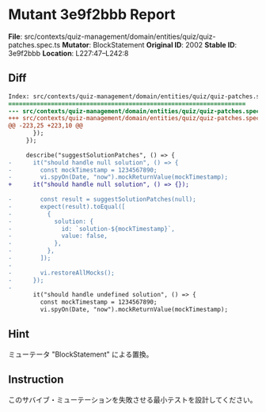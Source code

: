 # Mutant 3e9f2bbb Report

**File**: src/contexts/quiz-management/domain/entities/quiz/quiz-patches.spec.ts
**Mutator**: BlockStatement
**Original ID**: 2002
**Stable ID**: 3e9f2bbb
**Location**: L227:47–L242:8

## Diff

```diff
Index: src/contexts/quiz-management/domain/entities/quiz/quiz-patches.spec.ts
===================================================================
--- src/contexts/quiz-management/domain/entities/quiz/quiz-patches.spec.ts	original
+++ src/contexts/quiz-management/domain/entities/quiz/quiz-patches.spec.ts	mutated #2002
@@ -223,25 +223,10 @@
       });
     });
 
     describe("suggestSolutionPatches", () => {
-      it("should handle null solution", () => {
-        const mockTimestamp = 1234567890;
-        vi.spyOn(Date, "now").mockReturnValue(mockTimestamp);
+      it("should handle null solution", () => {});
 
-        const result = suggestSolutionPatches(null);
-        expect(result).toEqual([
-          {
-            solution: {
-              id: `solution-${mockTimestamp}`,
-              value: false,
-            },
-          },
-        ]);
-
-        vi.restoreAllMocks();
-      });
-
       it("should handle undefined solution", () => {
         const mockTimestamp = 1234567890;
         vi.spyOn(Date, "now").mockReturnValue(mockTimestamp);
```

## Hint

ミューテータ "BlockStatement" による置換。

## Instruction

このサバイブ・ミューテーションを失敗させる最小テストを設計してください。
